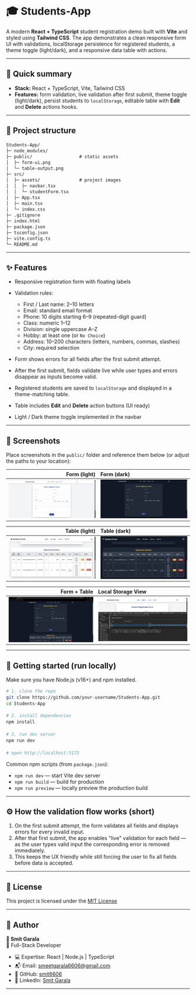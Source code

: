 # 🎓 Students-App

A modern **React + TypeScript** student registration demo built with **Vite** and styled using **Tailwind CSS**. The app demonstrates a clean responsive form UI with validations, localStorage persistence for registered students, a theme toggle (light/dark), and a responsive data table with actions.

---

## 🔖 Quick summary

* **Stack:** React + TypeScript, Vite, Tailwind CSS
* **Features:** form validation, live validation after first submit, theme toggle (light/dark), persist students to `localStorage`, editable table with **Edit** and **Delete** actions hooks.

---

## 📁 Project structure

```
Students-App/
├─ node_modules/
├─ public/                  # static assets
│  ├─ form-ui.png
│  └─ table-output.png
├─ src/
│  ├─ assets/               # project images 
│  │  ├─ navbar.tsx
│  │  └─ studentForm.tsx
│  ├─ App.tsx
│  ├─ main.tsx
│  └─ index.css
├─ .gitignore
├─ index.html
├─ package.json
├─ tsconfig.json
├─ vite.config.ts
└─ README.md
```

---

## ✨ Features

* Responsive registration form with floating labels
* Validation rules:

  * First / Last name: 2–10 letters
  * Email: standard email format
  * Phone: 10 digits starting 6–9 (repeated-digit guard)
  * Class: numeric 1–12
  * Division: single uppercase A–Z
  * Hobby: at least one (or `No Choice`)
  * Address: 10–200 characters (letters, numbers, commas, slashes)
  * City: required selection
* Form shows errors for all fields after the first submit attempt.
* After the first submit, fields validate live while user types and errors disappear as inputs become valid.
* Registered students are saved to `localStorage` and displayed in a theme-matching table.
* Table includes **Edit** and **Delete** action buttons (UI ready)
* Light / Dark theme toggle implemented in the navbar

---

## 📸 Screenshots

Place screenshots in the `public/` folder and reference them below (or adjust the paths to your location):

|                     Form (light) | Form (dark)                                |
| -------------------------------: | :----------------------------------------- |
| ![Form UI](./public/form-ui.png) | ![Form UI Dark](./public/form-ui-dark.png) |

|                              Table (light) | Table (dark)                                         |
| -----------------------------------------: | :--------------------------------------------------- |
| ![Table Output](./public/table-output-light.png) | ![Table Output Dark](./public/table-output.png) |

|                     Form + Table | Local Storage View                       |
| -------------------------------: | :--------------------------------------- |
| ![Form and Table](./public/form%20&%20table.png) | ![Local Storage](./public/local-storage.png) |


---

## 🚀 Getting started (run locally)

Make sure you have Node.js (v16+) and npm installed.

```bash
# 1. clone the repo
git clone https://github.com/your-username/Students-App.git
cd Students-App

# 2. install dependencies
npm install

# 3. run dev server
npm run dev

# open http://localhost:5173
```

Common npm scripts (from `package.json`):

* `npm run dev` — start Vite dev server
* `npm run build` — build for production
* `npm run preview` — locally preview the production build

---

## ⚙️ How the validation flow works (short)

1. On the first submit attempt, the form validates all fields and displays errors for every invalid input.
2. After that first submit, the app enables "live" validation for each field — as the user types valid input the corresponding error is removed immediately.
3. This keeps the UX friendly while still forcing the user to fix all fields before data is accepted.

---

## 🧾 License

This project is licensed under the [MIT License](https://opensource.org/licenses/MIT)

---

## 👤 Author


**👤 Smit Garala**  
🚀 Full-Stack Developer

- 💻 Expertise: React | Node.js | TypeScript
- 📬 Email: smeetgarala6606@gmail.com
- 🐙 GitHub: [smit6606](https://github.com/smit6606)
- 💼 LinkedIn: [Smit Garala](https://www.linkedin.com/in/smit-garala-28956b344/)



---